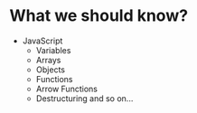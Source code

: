 # What we should know?

- JavaScript
  - Variables
  - Arrays
  - Objects
  - Functions
  - Arrow Functions
  - Destructuring and so on...
